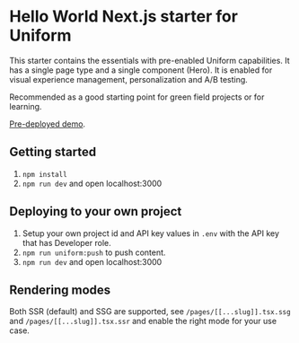 # Hello World Next.js starter for Uniform

This starter contains the essentials with pre-enabled Uniform capabilities. It has a single page type and a single component (Hero). It is enabled for visual experience management, personalization and A/B testing.

Recommended as a good starting point for green field projects or for learning.

[Pre-deployed demo](https://uniform-hello-world.vercel.app/).

## Getting started

1. `npm install`
1. `npm run dev` and open localhost:3000

## Deploying to your own project

1. Setup your own project id and API key values in `.env` with the API key that has Developer role.
2. `npm run uniform:push` to push content.
3. `npm run dev` and open localhost:3000

## Rendering modes
Both SSR (default) and SSG are supported, see `/pages/[[...slug]].tsx.ssg` and `/pages/[[...slug]].tsx.ssr` and enable the right mode for your use case.
